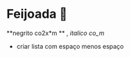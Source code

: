 # Feijoada :bear:

**negrito co2x*m  ** , _italico co_m_ 

  

- criar lista com espaço menos espaço 

